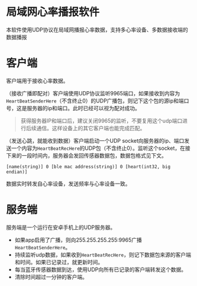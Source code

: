 # 局域网心率播报软件

本软件使用UDP协议在局域网播报心率数据，支持多心率设备、多数据接收端的数据播报

# 客户端

客户端用于接收心率数据。

（接收广播即配对）客户端使用UDP协议监听9965端口，如果接收到内容为`HeartBeatSenderHere`（不含终止0）的UDP广播包，则记下这个包的源ip和端口号，这是服务器的ip和端口。此时已经可以视为配对成功。

> 获得服务器IP和端口后，建议关闭9965的监听，不要复用这个udp端口进行后续通信。这样设备上的其它客户端也能完成匹配。

（发送心跳，就能收到数据）客户端启动一个UDP socket向服务器的ip、端口发送一个内容为`HeartBeatRecHere`的UDP包（不含终止0）。监听这个socket，在接下来的一段时间内，服务器会发回传感器数据包，数据包格式见下文。

```
[name(string)] 0 [ble mac address(string)] 0 [heart(int32, big endian)]
```

数据实时转发自心率设备，发送频率与心率设备一致。

# 服务端

服务端是一个运行在安卓手机上的UDP服务器。

- 如果app启用了广播，则向255.255.255.255:9965广播`HeartBeatSenderHere`。
- 持续监听udp数据，如果收到`HeartBeatRecHere`，则记下数据包来源的客户端和时间。如果已记录过，就更新时间。
- 每当蓝牙传感器数据到达，使用UDP向所有已记录的客户端转发这个数据。
- 清除时间超过一分钟的客户端。